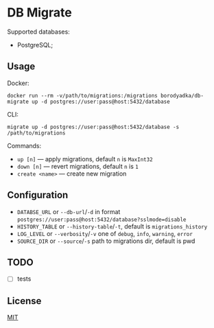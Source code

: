 # DB Migrate

Supported databases:

* PostgreSQL;

## Usage

Docker:

```
docker run --rm -v/path/to/migrations:/migrations borodyadka/db-migrate up -d postgres://user:pass@host:5432/database
```

CLI:

```
migrate up -d postgres://user:pass@host:5432/database -s /path/to/migrations
```

Commands:

* `up [n]` — apply migrations, default `n` is `MaxInt32`
* `down [n]` — revert migrations, default `n` is `1`
* `create <name>` — create new migration

## Configuration

* `DATABSE_URL` or `--db-url`/`-d` in format `postgres://user:pass@host:5432/database?sslmode=disable`
* `HISTORY_TABLE` or `--history-table`/`-t`, default is `migrations_history`
* `LOG_LEVEL` or `--verbosity`/`-v` one of `debug`, `info`, `warning`, `error`
* `SOURCE_DIR` or `--source`/`-s` path to migrations dir, default is pwd

## TODO

* [ ] tests

## License

[MIT](LICENSE)
